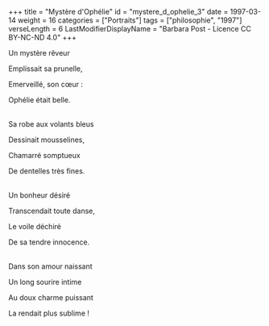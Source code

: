 +++
title = "Mystère d'Ophélie"
id = "mystere_d_ophelie_3"
date = 1997-03-14
weight = 16
categories = ["Portraits"]
tags = ["philosophie", "1997"]
verseLength = 6
LastModifierDisplayName = "Barbara Post - Licence CC BY-NC-ND 4.0"
+++

Un mystère rêveur

Emplissait sa prunelle,

Emerveillé, son cœur :

Ophélie était belle.

 \
Sa robe aux volants bleus

Dessinait mousselines,

Chamarré somptueux

De dentelles très fines.

 \
Un bonheur désiré

Transcendait toute danse,

Le voile déchiré

De sa tendre innocence.

 \
Dans son amour naissant

Un long sourire intime

Au doux charme puissant

La rendait plus sublime !
